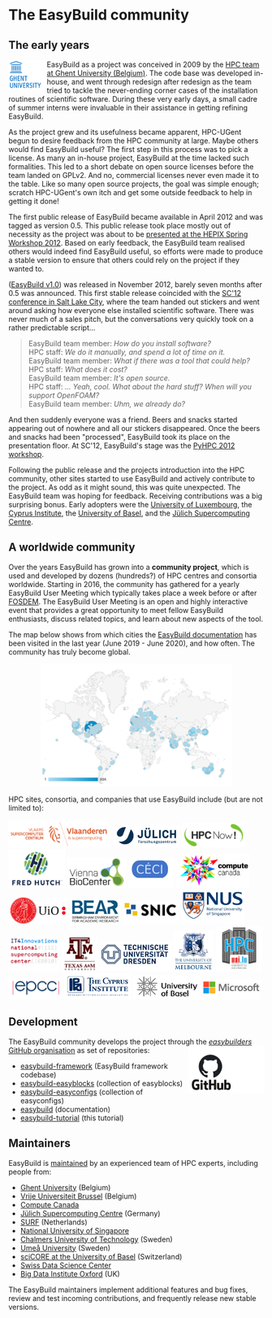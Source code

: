 # The EasyBuild community

## The early years

<a href="http://ugent.be/hpc"><img src="../img/ugent_logo.png" style="float:left" width="15%"/></a>

EasyBuild as a project was conceived in 2009 by the [HPC team at Ghent University (Belgium)](https://www.ugent.be/hpc/en).
The code base was developed in-house, and went through redesign after redesign as
the team tried to tackle the never-ending corner cases of the installation routines of scientific software.
During these very early days, a small cadre of summer interns were invaluable in their assistance
in getting refining EasyBuild.

As the project grew and its usefulness became apparent, HPC-UGent begun to desire feedback from
the HPC community at large. Maybe others would find EasyBuild useful? The first step in this process
was to pick a license. As many an in-house project, EasyBuild at the time lacked such formalities. This led to
a short debate on open source licenses before the team landed on GPLv2. And no, commercial licenses never even made
it to the table. Like so many open source projects, the goal was simple enough; scratch HPC-UGent's own itch 
and get some outside feedback to help in getting it done!

The first public release of EasyBuild became available in April 2012 and was tagged as version 0.5. This public
release took place mostly out of necessity as the project was about to be
[presented at the HEPIX Spring Workshop 2012](https://indico.cern.ch/event/160737/contributions/1407847/).
Based on early feedback, the EasyBuild team realised others would indeed find EasyBuild useful, so efforts were made to
produce a stable version to ensure that others could rely on the project if they wanted to.

([EasyBuild v1.0](https://pypi.org/project/easybuild/1.0.0)) was released in November 2012, barely seven months after
0.5 was announced. This first stable release coincided with the
[SC'12 conference in Salt Lake City](http://sc12.supercomputing.org/), where the team handed out stickers and went
around asking how everyone else installed scientific software. There was never much of a sales pitch, but the
conversations very quickly took on a rather predictable script...

> EasyBuild team member: *How do you install software?*  
> HPC staff: *We do it manually, and spend a lot of time on it.*  
> EasyBuild team member: *What if there was a tool that could help?*  
> HPC staff: *What does it cost?*  
> EasyBuild team member: *It's open source.*  
> HPC staff: *... Yeah, cool. What about the hard stuff? When will you support OpenFOAM?*  
> EasyBuild team member: *Uhm, we already do?*  

And then suddenly everyone was a friend. Beers and snacks started appearing out of nowhere
and all our stickers disappeared. Once the beers and snacks had been "processed", EasyBuild
took its place on the presentation floor. At SC'12, EasyBuild's stage was the
[PyHPC 2012 workshop](http://sc12.supercomputing.org/schedule/event_detail.php-evid=wksp118.html).

Following the public release and the projects introduction into the HPC community,
other sites started to use EasyBuild and actively contribute to the project. As odd as it might sound, this
was quite unexpected. The EasyBuild team was hoping for feedback. Receiving contributions was a big surprising bonus. 
Early adopters were the [University of Luxembourg](https://hpc.uni.lu), the [Cyprus Institute](https://www.cyi.ac.cy/),
the [University of Basel](https://scicore.unibas.ch/), and the [Jülich
Supercomputing Centre](https://www.fz-juelich.de/ias/jsc).

## A worldwide community

Over the years EasyBuild has grown into a **community project**,
which is used and developed by dozens (hundreds?) of HPC centres and consortia worldwide. Starting in 2016,
the community has gathered for a yearly EasyBuild User Meeting which typically takes place a week before
or after [FOSDEM](https://fosdem.org). The EasyBuild User Meeting is an open and highly interactive event
that provides a great opportunity to meet fellow EasyBuild enthusiasts, discuss related topics, and learn
about new aspects of the tool.

The map below shows from which
cities the [EasyBuild documentation](https://easybuild.readthedocs.io) has
been visited in the last year (June 2019 - June 2020), and how often. The community has truly become global.

<div align="center"><img alt="Cities from which EasyBuild documentation has been visited last year (June 2019-June 2020" src="../img/easybuild-docs-map_20190619-20200619.png" width="75%"/></div>

HPC sites, consortia, and companies that use EasyBuild include (but are not limited to):

<a href="https://vscentrum.be"><img src="../img/vsc_logo.png" alt="VSC logo" width="40%"></a>
<a href="https://www.fz-juelich.de/ias/jsc"><img src="../img/jsc_logo.png" alt="JSC logo" width="26%"></a>
<a href="https://hpcnow.com/"><img src="../img/hpcnow_logo.png" alt="HPCNow! logo" width="25%"></a>
<a href="https://www.fredhutch.org/"><img src="../img/fredhutch_logo.png" alt="Fred Hutch logo" width="22%"></a>
<a href="https://www.viennabiocenter.org/"><img src="../img/vienna_biocenter_logo.png" alt="Vienna BioCenter logo" width="23%"></a>
<a href="http://www.ceci-hpc.be/"><img src="../img/ceci_logo.png" alt="CÉCI logo" width="18%"></a>
<a href="https://www.computecanada.ca/home/"><img src="../img/computecanada_logo.png" alt="Compute Canada logo" width="29%"></a>
<a href="https://www.uio.no/english/services/it/research/hpc/"><img src="../img/uio_logo.png" alt="UiO logo" width="23%"></a>
<a href="https://intranet.birmingham.ac.uk/bear"><img src="../img/bear_logo.png" alt="BEAR logo" width="20%"></a>
<a href="https://www.snic.se/"><img src="../img/snic_logo.png" alt="SNIC logo" width="22%"></a>
<a href="https://nusit.nus.edu.sg/hpc/"><img src="../img/nus_logo.png" alt="National University of Singapore logo" width="25%"></a>
<a href="https://www.it4i.cz/en"><img src="../img/it4innovations_logo.png" alt="IT4Innovations logo" width="20%"></a>
<a href="https://hprc.tamu.edu/"><img src="../img/texas_am_logo.png" alt="Texas A&M logo" width="14%"></a>
<a href="https://tu-dresden.de/zih/dienste/service-katalog/hpc?set_language=en"><img src="../img/tudresden_logo.png" alt="TU Dresden logo" width="28%"></a>
<a href="https://dashboard.hpc.unimelb.edu.au/"><img src="../img/univ_melbourne_logo.png" alt="University of Melbourne logo" width="16%"></a>
<a href="https://hpc.uni.lu/"><img src="../img/unilu_logo.png" alt="University of Luxembourg logo" width="18%"></a>
<a href="https://www.epcc.ed.ac.uk/"><img src="../img/epcc_logo.png" alt="EPCC logo" width="21%"></a>
<a href="https://www.cyi.ac.cy/"><img src="../img/cyi_logo.png" alt="Cyprus Institute logo" width="26%"></a>
<a href="https://scicore.unibas.ch/"><img src="../img/basel_logo.png" alt="University of Basel logo" width="26%"></a>
<a href="https://techcommunity.microsoft.com/t5/azure-global/running-long-hpc-jobs-on-azure-with-checkpointing-using-lammps/ba-p/1335148"><img src="../img/microsoft_logo.png" alt="Microsoft logo" width="23%"></a>

## Development

The EasyBuild community develops the project through the [*easybuilders* GitHub organisation](https://github.com/easybuilders) as set of repositories:
<a href="http://github.com"><img src="../img/github_logo.png" style="float:right" width="30%"/></a>

* [easybuild-framework](https://github.com/easybuilders/easybuild-framework) (EasyBuild framework codebase)
* [easybuild-easyblocks](https://github.com/easybuilders/easybuild-easyblocks) (collection of easyblocks)
* [easybuild-easyconfigs](https://github.com/easybuilders/easybuild-easyconfigs) (collection of easyconfigs)
* [easybuild](https://github.com/easybuilders/easybuild) (documentation)
* [easybuild-tutorial](https://github.com/easybuilders/easybuild-tutorial) (this tutorial)

## Maintainers

EasyBuild is [maintained](https://easybuild.readthedocs.io/en/latest/Maintainers.html) by an experienced team of HPC experts, including people from:

* [Ghent University](https://ugent.be/hpc) (Belgium)
* [Vrije Universiteit Brussel](https://hpc.vub.be/) (Belgium)
* [Compute Canada](https://www.computecanada.ca/home/)
* [Jülich Supercomputing Centre](http://www.fz-juelich.de/ias/jsc/EN) (Germany)
* [SURF](https://www.surf.nl/en/research-ict) (Netherlands)
* [National University of Singapore](https://nusit.nus.edu.sg/hpc)
* [Chalmers University of Technology](https://www.chalmers.se/en) (Sweden)
* [Umeå University](http://www.umu.se/english/) (Sweden)
* [sciCORE at the University of Basel](https://scicore.unibas.ch/) (Switzerland)
* [Swiss Data Science Center](https://datascience.ch/)
* [Big Data Institute Oxford](https://www.bdi.ox.ac.uk/) (UK)

The EasyBuild maintainers implement additional features and bug fixes, review and test incoming contributions, and frequently release new stable versions.
